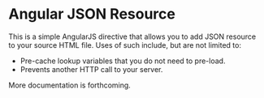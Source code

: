 Angular JSON Resource
=====================

This is a simple AngularJS directive that allows you to add JSON resource to your source HTML file.
Uses of such include, but are not limited to:
* Pre-cache lookup variables that you do not need to pre-load.
* Prevents another HTTP call to your server.

More documentation is forthcoming.
